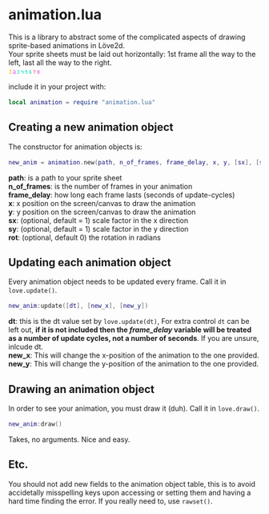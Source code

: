 
# animation.lua


This is a library to abstract some of the complicated aspects of drawing sprite-based animations
in Löve2d.  
Your sprite sheets must be laid out horizontally: 1st frame all the way to the left, last all the way to the right.  
![example_sprite_sheet](example_sprite_sheet.png)
  
include it in your project with:
```lua
local animation = require "animation.lua"
```


## Creating a new animation object
The constructor for animation objects is:
```lua
new_anim = animation.new(path, n_of_frames, frame_delay, x, y, [sx], [sy], [rotation])
```
**path**: is a path to your sprite sheet   
**n_of_frames**: is the number of frames in your animation  
**frame_delay**: how long each frame lasts (seconds of update-cycles)  
**x**: x position on the screen/canvas to draw the animation  
**y**: y position on the screen/canvas to draw the animation  
**sx**: (optional, default = 1) scale factor in the x direction  
**sy**: (optional, default = 1) scale factor in the y direction  
**rot**: (optional, default 0) the rotation in radians 


## Updating each animation object
Every animation object needs to be updated every frame. Call it in `love.update()`.
```lua
new_anim:update([dt], [new_x], [new_y])
```
**dt**: this is the dt value set by `love.update(dt)`, For extra control `dt` can be left out, **if it is not included then the _frame_delay_ variable will be treated as a number of update cycles, not a number of seconds**. If you are unsure, inlcude dt.  
**new_x**: This will change the x-position of the animation to the one provided.  
**new_y**: This will change the y-position of the animation to the one provided.  


## Drawing an animation object
In order to see your animation, you must draw it (duh). Call it in `love.draw()`.
```lua
new_anim:draw()
```
Takes, no arguments. Nice and easy.

## Etc.
You should not add new fields to the animation object table, this is to avoid accidetally misspelling keys upon accessing or setting them and having a hard time finding the error. If you really need to, use `rawset()`.

